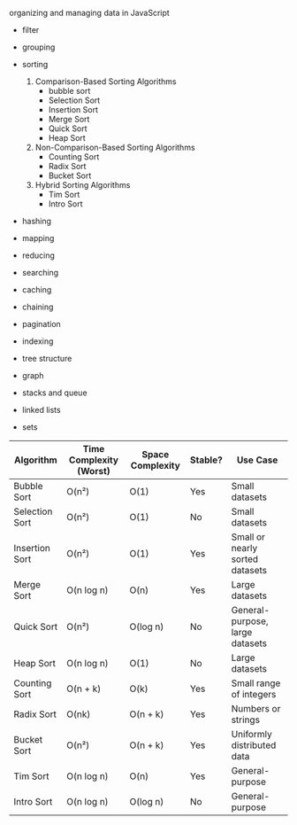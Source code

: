 organizing and managing data in JavaScript
* filter
* grouping
* sorting 
    1. Comparison-Based Sorting Algorithms 
       * bubble sort
       *  Selection Sort
       *  Insertion Sort
       *  Merge Sort
       *   Quick Sort
       *   Heap Sort
    2. Non-Comparison-Based Sorting Algorithms
       * Counting Sort
       * Radix Sort
       * Bucket Sort
    3. Hybrid Sorting Algorithms
       * Tim Sort
       *  Intro Sort 
  
  
* hashing
* mapping
* reducing
* searching
* caching
* chaining
* pagination
* indexing
* tree structure 
* graph
* stacks and queue
* linked lists
* sets

| Algorithm       | Time Complexity (Worst) | Space Complexity | Stable? | Use Case                          |
|-----------------|-------------------------|------------------|---------|-----------------------------------|
| Bubble Sort     | O(n²)                  | O(1)            | Yes     | Small datasets                   |
| Selection Sort  | O(n²)                  | O(1)            | No      | Small datasets                   |
| Insertion Sort  | O(n²)                  | O(1)            | Yes     | Small or nearly sorted datasets  |
| Merge Sort      | O(n log n)             | O(n)            | Yes     | Large datasets                   |
| Quick Sort      | O(n²)                  | O(log n)        | No      | General-purpose, large datasets  |
| Heap Sort       | O(n log n)             | O(1)            | No      | Large datasets                   |
| Counting Sort   | O(n + k)               | O(k)            | Yes     | Small range of integers          |
| Radix Sort      | O(nk)                  | O(n + k)        | Yes     | Numbers or strings               |
| Bucket Sort     | O(n²)                  | O(n + k)        | Yes     | Uniformly distributed data       |
| Tim Sort        | O(n log n)             | O(n)            | Yes     | General-purpose                  |
| Intro Sort      | O(n log n)             | O(log n)        | No      | General-purpose                  |